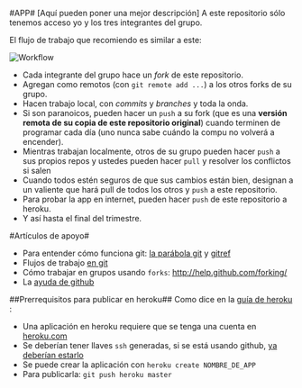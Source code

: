 #APP#
[Aquí pueden poner una mejor descripción]
A este repositorio sólo tenemos acceso yo y los tres integrantes del grupo.

El flujo de trabajo que recomiendo es similar a este:

![Workflow](http://whygitisbetterthanx.com/images/workflow-b.png)

* Cada integrante del grupo hace un *fork* de este repositorio.
* Agregan como remotos (con `git remote add ...`) a los otros forks de su grupo.
* Hacen trabajo local, con *commits* y *branches* y toda la onda.
* Si son paranoicos, pueden hacer un `push` a su fork (que es una **versión remota de su copia de este repositorio original**) cuando terminen de programar cada día (uno nunca sabe cuándo la compu no volverá a encender).
* Mientras trabajan localmente, otros de su grupo pueden hacer `push` a sus propios repos y ustedes pueden hacer `pull` y resolver los conflictos si salen
* Cuando todos estén seguros de que sus cambios están bien, designan a un valiente que hará pull de todos los otros y `push` a este repositorio.
* Para probar la app en internet, pueden hacer `push` de este repositorio a heroku.
* Y así hasta el final del trimestre.


#Artículos de apoyo#

* Para entender cómo funciona git: [la parábola git](http://tom.preston-werner.com/2009/05/19/the-git-parable.html) y [gitref](http://gitref.org/)
* Flujos de trabajo [en git](http://whygitisbetterthanx.com/#any-workflow)
* Cómo trabajar en grupos usando `forks`: <http://help.github.com/forking/>
* La [ayuda de github](http://help.github.com)

##Prerrequisitos para publicar en heroku##
Como dice en la [guía de heroku](http://docs.heroku.com/quickstart) :

* Una aplicación en heroku requiere que se tenga una cuenta en [heroku.com](http://heroku.com)
* Se deberían tener llaves `ssh` generadas, si se está usando github, [ya deberían estarlo](http://help.github.com/linux-key-setup/)
* Se puede crear la aplicación con `heroku create NOMBRE_DE_APP`
* Para publicarla: `git push heroku master`





